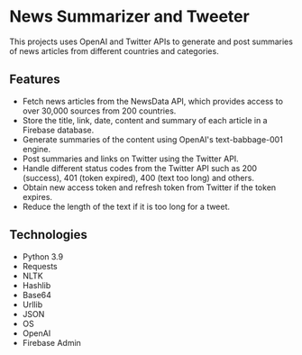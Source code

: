 # News Summarizer and Tweeter

This projects uses OpenAI and Twitter APIs to generate and post summaries of news articles from different countries and categories.

## Features

- Fetch news articles from the NewsData API, which provides access to over 30,000 sources from 200 countries.
- Store the title, link, date, content and summary of each article in a Firebase database.
- Generate summaries of the content using OpenAI's text-babbage-001 engine.
- Post summaries and links on Twitter using the Twitter API.
- Handle different status codes from the Twitter API such as 200 (success), 401 (token expired), 400 (text too long) and others.
- Obtain new access token and refresh token from Twitter if the token expires.
- Reduce the length of the text if it is too long for a tweet.

## Technologies

- Python 3.9
- Requests
- NLTK
- Hashlib
- Base64
- Urllib
- JSON
- OS
- OpenAI
- Firebase Admin
